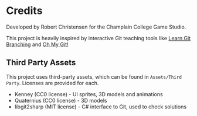 # Credits

Developed by Robert Christensen for the Champlain College Game Studio.

This project is heavily inspired by interactive Git teaching tools like [Learn Git Branching](https://learngitbranching.js.org/) and [Oh My Git!](https://ohmygit.org/)

## Third Party Assets

This project uses third-party assets, which can be found in `Assets/Third Party`. Licenses are provided for each.
 - Kenney (CC0 license) - UI sprites, 3D models and animations
 - Quaternius (CC0 license) - 3D models
 - libgit2sharp (MIT license) - C# interface to Git, used to check solutions

